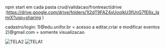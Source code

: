 npm start em cada pasta
crud/validacao/frontreact(drive :https://drive.google.com/drive/folders/1I2dT9FAZ4xUoolkU3fUnG7fE6x_lqmiX?usp=sharing )

cadastro/login:
1)@edu.unifor.br = acesso a editar,criar e modificar eventos
2)@gmail.com = somente visualizacao





![TELA2](https://github.com/user-attachments/assets/a290fec5-9929-49ad-87f4-3ceb535f523f)
![TELA1](https://github.com/user-attachments/assets/faafe3c9-4bd7-4a25-adc6-cddaaf26073e)
